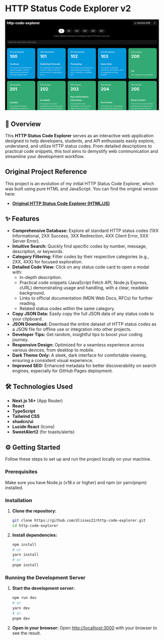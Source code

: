 # HTTP Status Code Explorer v2

![HTTP Status Code Explorer Banner](http-code-explorer-v2-logo.png "HTTP Status Code Explorer")

## 🚀 Overview

This **HTTP Status Code Explorer** serves as an interactive web application designed to help developers, students, and API enthusiasts easily explore, understand, and utilize HTTP status codes. From detailed descriptions to practical code snippets, this tool aims to demystify web communication and streamline your development workflow.

## Original Project Reference

This project is an evolution of my initial HTTP Status Code Explorer, which was built using pure HTML and JavaScript. You can find the original version here:

*   **[Original HTTP Status Code Explorer (HTML/JS)](https://github.com/Ulisses22/http-code-explorer)**

## ✨ Features

*   **Comprehensive Database:** Explore all standard HTTP status codes (1XX Informational, 2XX Success, 3XX Redirection, 4XX Client Error, 5XX Server Error).
*   **Intuitive Search:** Quickly find specific codes by number, message, description, or keywords.
*   **Category Filtering:** Filter codes by their respective categories (e.g., 2XX, 4XX) for focused exploration.
*   **Detailed Code View:** Click on any status code card to open a modal with:
    *   In-depth description.
    *   Practical code snippets (JavaScript Fetch API, Node.js Express, cURL) demonstrating usage and handling, with a clear, readable background.
    *   Links to official documentation (MDN Web Docs, RFCs) for further reading.
    *   Related status codes within the same category.
*   **Copy JSON Data:** Easily copy the full JSON data of any status code to your clipboard.
*   **JSON Download:** Download the entire dataset of HTTP status codes as a JSON file for offline use or integration into other projects.
*   **Developer Tips:** Get random, insightful tips to boost your coding journey.
*   **Responsive Design:** Optimized for a seamless experience across various devices, from desktop to mobile.
*   **Dark Theme Only:** A sleek, dark interface for comfortable viewing, ensuring a consistent visual experience.
*   **Improved SEO:** Enhanced metadata for better discoverability on search engines, especially for GitHub Pages deployment.

## 🛠️ Technologies Used

*   **Next.js 14+** (App Router)
*   **React**
*   **TypeScript**
*   **Tailwind CSS**
*   **shadcn/ui**
*   **Lucide React** (Icons)
*   **SweetAlert2** (for toasts/alerts)

## ⚙️ Getting Started

Follow these steps to set up and run the project locally on your machine.

### Prerequisites

Make sure you have Node.js (v18.x or higher) and npm (or yarn/pnpm) installed.

### Installation

1.  **Clone the repository:**
    ```bash
    git clone https://github.com/Ulisses22/http-code-explorer.git
    cd http-code-explorer
    ```

2.  **Install dependencies:**
    ```bash
    npm install
    # or
    yarn install
    # or
    pnpm install
    ```

### Running the Development Server

1.  **Start the development server:**
    ```bash
    npm run dev
    # or
    yarn dev
    # or
    pnpm dev
    ```

2.  **Open in your browser:**
    Open [http://localhost:3000](http://localhost:3000) with your browser to see the result.

